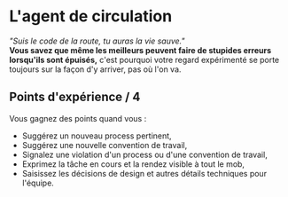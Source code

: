# L'agent de circulation
_"Suis le code de la route, tu auras la vie sauve."_  
__Vous savez que même les meilleurs peuvent faire de stupides erreurs lorsqu'ils sont épuisés,__ 
c'est pourquoi votre regard expérimenté se porte toujours sur la façon d'y arriver, pas où l'on va.
 
## Points d'expérience / 4 
Vous gagnez des points quand vous :
* Suggérez un nouveau process pertinent,
* Suggérez une nouvelle convention de travail,
* Signalez une violation d'un process ou d'une convention de travail,
* Exprimez la tâche en cours et la rendez visible à tout le mob,
* Saisissez les décisions de design et autres détails techniques pour l'équipe.
